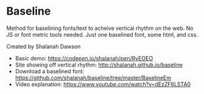 # Baseline
Method for baselining fonts/text to acheive vertical rhythm on the web. No JS or font metric tools needed. Just one baselined font, some html, and css.

Created by Shalanah Dawson

- Basic demo: https://codepen.io/shalanah/pen/RyEOEO
- Site showing off vertical rhythm: http://shalanah.github.io/baseline 
- Download a baselined font: https://github.com/shalanah/baseline/tree/master/BaselineEm
- Video explanation: https://www.youtube.com/watch?v=dEzZF6LSTA0
